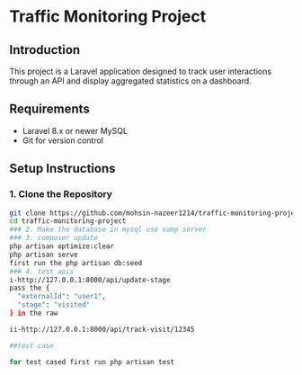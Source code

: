 # Traffic Monitoring Project

## Introduction
This project is a Laravel application designed to track user interactions through an API and display aggregated statistics on a dashboard.

## Requirements
- Laravel 8.x or newer
   MySQL
- Git for version control

## Setup Instructions

### 1. Clone the Repository
```bash
git clone https://github.com/mohsin-nazeer1214/traffic-monitoring-project.git
cd traffic-monitoring-project
### 2. Make the database in mysql use xamp server
### 3. composer update
php artisan optimize:clear
php artisan serve
first run the php artisan db:seed
### 4. test apis
i-http://127.0.0.1:8000/api/update-stage
pass the {
  "externalId": "user1",
  "stage": "visited"
} in the raw

ii-http://127.0.0.1:8000/api/track-visit/12345

##test case

for test cased first run php artisan test











